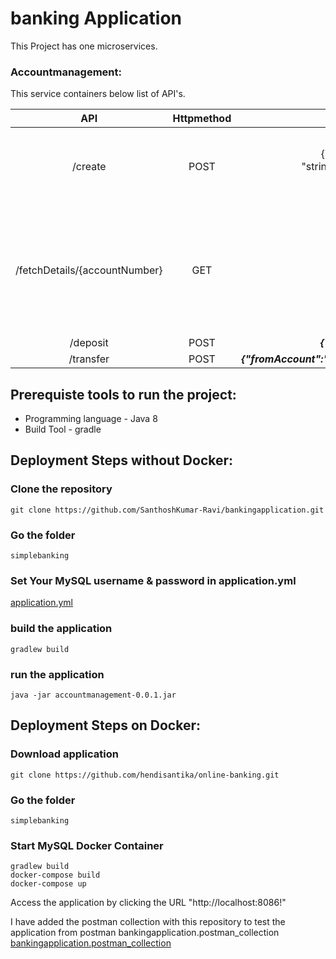 # banking Application
This Project has one microservices.

### Accountmanagement:
This service containers below list of API's.
 
| API     | Httpmethod     | request  | response  |
| :---:          |   :---:          | :---:       | :---:|
| /create        |  POST        |   {"accountType": "string","age": "string","gender": "string",***"governmentIssuedUniqueId": "string","name": "string"***"monthlyIncome": "string"} | {"accountNo": 0,"accountType": "string","age": "string","balance": 0,"gender": "string","governmentIssuedUniqueId": "string","monthlyIncome": "string""name": "string"}
| /fetchDetails/{accountNumber}       | GET         | /fetchDetails/1   |{"accountNo": 0,"accountType": "string","age": "string","balance": 0,"gender": "string","governmentIssuedUniqueId": "string","monthlyIncome": "string""name": "string","transactionSchemaObjectList": [{"amount": 0,"remarks": "string","transactionDate": "string","type": "string"}]}
| /deposit         | POST         | ***{"accountNo": 16,"amountToBeDeposited":"1"}***  | {"accountNo": 16,"balance": 2.00}
| /transfer         | POST         | ***{"fromAccount":"1","toAccount":"2","notes":"transfer","transferAmount":"1"}***  | {"accountNo": 16,"balance": 2.00}


## Prerequiste tools to run the project:
* Programming language -  Java 8
* Build Tool -  gradle

## Deployment Steps without Docker:
### Clone the repository

``` git clone https://github.com/SanthoshKumar-Ravi/bankingapplication.git ```

### Go the folder

``` simplebanking ```

### Set Your MySQL username & password in application.yml

[application.yml](https://github.com/SanthoshKumar-Ravi/bankingapplication/blob/master/simplebanking/src/main/resources/application.yml)

### build the application
``` gradlew build ```

### run the application
``` java -jar accountmanagement-0.0.1.jar ```


## Deployment Steps on Docker:
### Download application
``` git clone https://github.com/hendisantika/online-banking.git ```

### Go the folder
``` simplebanking ```

### Start MySQL Docker Container
```
gradlew build
docker-compose build
docker-compose up
```
Access the application by clicking the URL "http://localhost:8086!"

I have added the postman collection with this repository to test the application from postman bankingapplication.postman_collection [bankingapplication.postman_collection](https://github.com/SanthoshKumar-Ravi/bankingapplication/blob/master/simplebanking/src/main/resources/application.yml)
